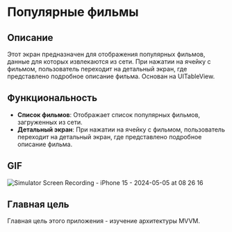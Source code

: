 # Популярные фильмы

## Описание
Этот экран предназначен для отображения популярных фильмов, данные для которых извлекаются из сети. При нажатии на ячейку с фильмом, пользователь переходит на детальный экран, где представлено подробное описание фильма. Основан на UITableView.

## Функциональность
- **Список фильмов**: Отображает список популярных фильмов, загруженных из сети.
- **Детальный экран**: При нажатии на ячейку с фильмом, пользователь переходит на детальный экран, где представлено подробное описание фильма.

## GIF
![Simulator Screen Recording - iPhone 15 - 2024-05-05 at 08 26 16](https://github.com/Salakhoff/PopularMovies/assets/137751906/068243bb-3ac6-4d3b-bcf4-7c92f5ab945b)


## Главная цель
Главная цель этого приложения - изучение архитектуры MVVM.
